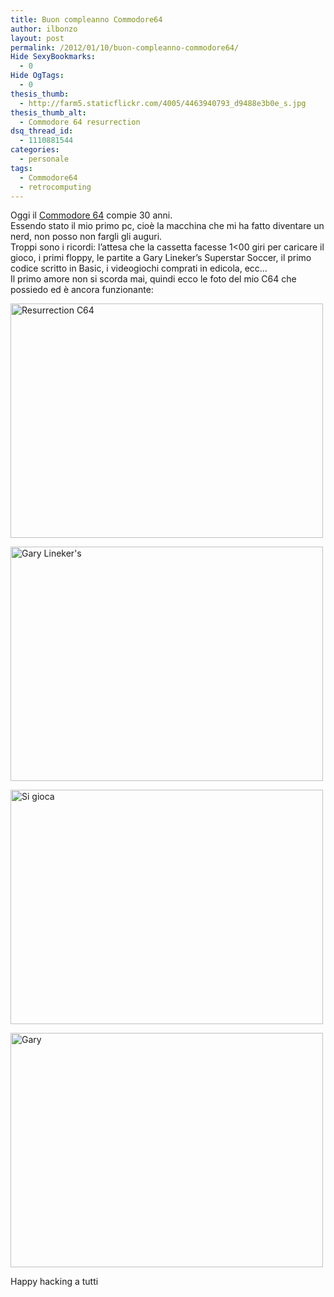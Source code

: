 ```yaml
---
title: Buon compleanno Commodore64
author: ilbonzo
layout: post
permalink: /2012/01/10/buon-compleanno-commodore64/
Hide SexyBookmarks:
  - 0
Hide OgTags:
  - 0
thesis_thumb:
  - http://farm5.staticflickr.com/4005/4463940793_d9488e3b0e_s.jpg
thesis_thumb_alt:
  - Commodore 64 resurrection
dsq_thread_id:
  - 1110881544
categories:
  - personale
tags:
  - Commodore64
  - retrocomputing
---
```

Oggi il <a href="http://it.wikipedia.org/wiki/Commodore_64" title="Commodore 64" target="_blank">Commodore 64</a> compie 30 anni.  
Essendo stato il mio primo pc, cioè la macchina che mi ha fatto diventare un nerd, non posso non fargli gli auguri.  
Troppi sono i ricordi: l&#8217;attesa che la cassetta facesse 1<00 giri per caricare il gioco, i primi floppy, le partite a Gary Lineker&#8217;s Superstar Soccer, il primo codice scritto in Basic, i videogiochi comprati in edicola, ecc&#8230;  
Il primo amore non si scorda mai, quindi ecco le foto del mio C64 che possiedo ed è ancora funzionante:

[<img src="http://farm5.staticflickr.com/4005/4463940793_d9488e3b0e.jpg" width="500" height="375" alt="Resurrection C64" />][1]

[<img src="http://farm5.staticflickr.com/4062/4464744952_ffec6af021.jpg" width="500" height="375" alt="Gary Lineker's" />][2]

[<img src="http://farm5.staticflickr.com/4033/4464750808_dffd326972.jpg" width="500" height="375" alt="Si gioca" />][3]

[<img src="http://farm5.staticflickr.com/4014/4463977205_472208f2af.jpg" width="500" height="375" alt="Gary" />][4]

Happy hacking a tutti

<div class='kindleWidget kindleLight' >
  
</div>



 [1]: http://www.flickr.com/photos/ilbonzo/4463940793/ "Resurrection C64 di Matteo 'bonzo' Magni, su Flickr"
 [2]: http://www.flickr.com/photos/ilbonzo/4464744952/ "Gary Lineker's di Matteo 'bonzo' Magni, su Flickr"
 [3]: http://www.flickr.com/photos/ilbonzo/4464750808/ "Si gioca di Matteo 'bonzo' Magni, su Flickr"
 [4]: http://www.flickr.com/photos/ilbonzo/4463977205/ "Gary di Matteo 'bonzo' Magni, su Flickr"